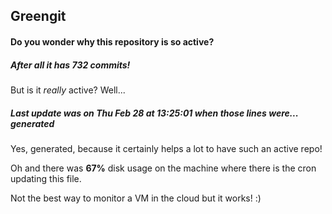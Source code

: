 ## Greengit

#### Do you wonder why this repository is so active?

##### After all it has 732 commits!

But is it *really* active? Well...

##### Last update was on Thu Feb 28 at 13:25:01 when those lines were... generated

Yes, generated, because it certainly helps a lot to have such an active repo!

Oh and there was **67%** disk usage on the machine
where there is the cron updating this file.

Not the best way to monitor a VM in the cloud but it works! :)
